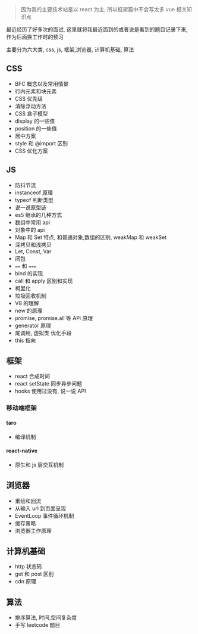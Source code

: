 > 因为我的主要技术站是以 react 为主, 所以框架篇中不会写太多 vue 相关知识点

最近经历了好多次的面试, 这里就将我最近面到的或者说是看到的题目记录下来, 作为后面换工作时的预习


主要分为六大类, css, js, 框架,浏览器, 计算机基础, 算法

## CSS

- BFC 概念以及常用情景
- 行内元素和块元素
- CSS 优先级
- 清除浮动方法
- CSS 盒子模型
- display 的一些值
- position 的一些值
- 居中方案
- style 和 @import 区别
- CSS 优化方案

## JS

- 防抖节流
- instanceof 原理
- typeof 判断类型
- 说一说原型链
- es5 继承的几种方式
- 数组中常用 api
- 对象中的 api
- Map 和 Set 特点, 和普通对象,数组的区别, weakMap 和 weakSet
- 深拷贝和浅拷贝
- Let, Const, Var
- 闭包
- `==` 和 `===`
- bind 的实现
- call 和 apply 区别和实现
- 柯里化
- 垃圾回收机制
- V8 的理解
- new 的原理
- promise,  promise.all 等 APi 原理
- generator 原理
- 尾调用, 虚拟类 优化手段
- this 指向

## 框架

- react 合成时间
- react setState 同步异步问题
- hooks 使用过没有, 说一说 API

### 移动端框架

#### taro

- 编译机制

#### react-native

- 原生和 js 层交互机制

## 浏览器

- 重绘和回流
- 从输入 url 到页面呈现
- EventLoop 事件循环机制
- 缓存策略
- 浏览器工作原理

## 计算机基础

- http 状态码
- get 和 post 区别
- cdn 原理

## 算法

- 排序算法, 时间,空间复杂度
- 手写 leetcode 题目
